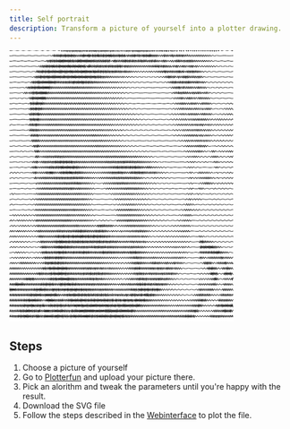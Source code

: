 ```yaml
---
title: Self portrait
description: Transform a picture of yourself into a plotter drawing.
---
```


![A absolutely random person](./../../../../assets/selfportrait.png)

## Steps

1. Choose a picture of yourself
2. Go to [Plotterfun](https://mitxela.com/plotterfun/) and upload your picture there.
3. Pick an alorithm and tweak the parameters until you're happy with the result.
4. Download the SVG file
5. Follow the steps described in the [Webinterface](../01-webinterface.md) to plot the file.
